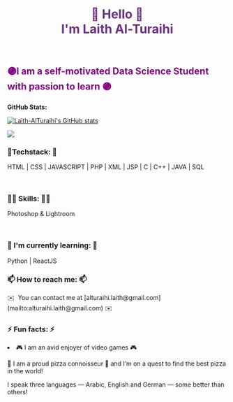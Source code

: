 
<h1 align="center" style="color:6C3082">👋 Hello 👋 <br> I'm Laith Al-Turaihi </h1> <br>
  
</h1> 
<div>
<h2 style="color:purple">🟣I am a self-motivated Data Science Student with passion to learn 🟣</h2>
 <b> GitHub Stats:</b>


<a href="http://www.github.com/Laith-AlTuraihi"><img src="https://github-readme-stats.vercel.app/api?username=Laith-AlTuraihi&show_icons=true&hide=&count_private=true&title_color=6366f1&text_color=ffffff&icon_color=6366f1&bg_color=000000&hide_border=true&show_icons=true" alt="Laith-AlTuraihi's GitHub stats"/></a>

<a href="http://www.github.com/Laith-AlTuraihi"><img src="https://github-readme-streak-stats.herokuapp.com/?user=Laith-AlTuraihi&stroke=ffffff&background=000000&ring=6366f1&fire=6366f1&currStreakNum=ffffff&currStreakLabel=6366f1&sideNums=ffffff&sideLabels=ffffff&dates=ffffff&hide_border=true" /></a>
</div>

<h3> 📔Techstack: 📔 </h3>
<p> HTML | CSS | JAVASCRIPT | PHP | XML | JSP | C | C++ | JAVA | SQL </p> <br>

<h3> 🤹‍♂️ Skills: 🤹‍♂️ </h3>
<p> Photoshop & Lightroom </p> <br>
<h3>📖 I'm currently learning: 📖 </h3>
Python | ReactJS
<h3>📫 How to reach me: 📫</h3>
✉️  You can contact me at [alturaihi.laith@gmail.com](mailto:alturaihi.laith@gmail.com) ✉️
<h3> ⚡ Fun facts: ⚡</h3>
 <p> <li>🎮 I am an avid enjoyer of video games 🎮 </p> </li>
 <p> 🍕 I am a proud  pizza connoisseur 🍕 and I’m on a quest to find the best pizza in the world! </p> 
 <p> I speak three languages — Arabic, English and German — some better than others!</p> 



<!--
**Laith-AlTuraihi/Laith-AlTuraihi** is a ✨ _special_ ✨ repository because its `README.md` (this file) appears on your GitHub profile.

Here are some ideas to get you started:

- 🔭 I’m currently working on ...
- 🌱 I’m currently learning ...
- 👯 I’m looking to collaborate on ...
- 🤔 I’m looking for help with ...
- 💬 Ask me about ...
- 📫 How to reach me: ...
- 😄 Pronouns: ...
- ⚡ Fun fact: ...
-->
